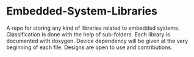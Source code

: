 # Embedded-System-Libraries
A repo for storing any kind of libraries related to embedded systems. 
Classification is done with the help of sub-folders.
Each library is documented with doxygen.
Device dependency will be given at the very beginning of each file.
Designs are open to use and contributions.
